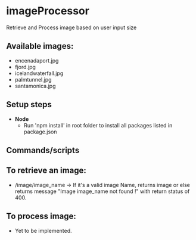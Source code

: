 # imageProcessor
  Retrieve and Process image based on user input size

## Available images:
  - encenadaport.jpg  
  - fjord.jpg  
  - icelandwaterfall.jpg  
  - palmtunnel.jpg  
  - santamonica.jpg

## Setup steps
- **Node**
    - Run 'npm install' in root folder to install all packages listed in package.json

## Commands/scripts

## To retrieve an image:
  - /image/image_name -> If it's a valid image Name, returns image or else returns message "Image image_name not found !" with return status of 400.

## To process image:
  - Yet to be implemented.

